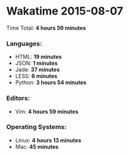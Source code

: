# Wakatime 2015-08-07

Time Total: **4 hours 59 minutes**

### Languages:
- HTML: **19 minutes** 
- JSON: **1 minutes** 
- Jade: **37 minutes** 
- LESS: **6 minutes** 
- Python: **3 hours 54 minutes** 

### Editors:
- Vim: **4 hours 59 minutes** 

### Operating Systems:
- Linux: **4 hours 13 minutes** 
- Mac: **45 minutes** 

